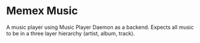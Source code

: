 # Memex Music

A music player using Music Player Daemon as a backend.
Expects all music to be in a three layer hierarchy (artist, album, track).
